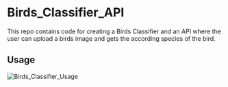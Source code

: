# Birds_Classifier_API
This repo contains code for creating a Birds Classifier and an API where the user can upload a birds image and gets the according species of the bird.

## Usage

![Birds_Classifier_Usage](https://user-images.githubusercontent.com/39991000/138812687-011095b0-d4b6-4b94-8df4-f72d70606a2f.gif)
